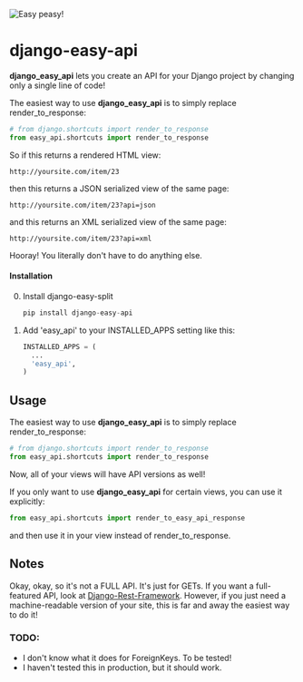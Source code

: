 ![Easy peasy!](http://i.imgur.com/LQujlwt.png)

django-easy-api
===============

**django_easy_api** lets you create an API for your Django project by changing only a single line of code! 

The easiest way to use **django_easy_api** is to simply replace render_to_response:

```python
# from django.shortcuts import render_to_response
from easy_api.shortcuts import render_to_response 
```

So if this returns a rendered HTML view:

    http://yoursite.com/item/23

then this returns a JSON serialized view of the same page:

    http://yoursite.com/item/23?api=json

and this returns an XML serialized view of the same page:

    http://yoursite.com/item/23?api=xml

Hooray! You literally don't have to do anything else.

#### Installation

0. Install django-easy-split

    ```python
    pip install django-easy-api
    ```

1. Add 'easy_api' to your INSTALLED_APPS setting like this:

    ```python
    INSTALLED_APPS = (
      ...
      'easy_api',
    )
    ```

## Usage

The easiest way to use **django_easy_api** is to simply replace render_to_response:

```python
# from django.shortcuts import render_to_response
from easy_api.shortcuts import render_to_response 
```

Now, all of your views will have API versions as well!

If you only want to use **django_easy_api** for certain views, you can use it explicitly:

```python
from easy_api.shortcuts import render_to_easy_api_response
```
and then use it in your view instead of render_to_response.

## Notes

Okay, okay, so it's not a FULL API. It's just for GETs. If you want a full-featured API, look at [Django-Rest-Framework](http://www.django-rest-framework.org/). However, if you just need a machine-readable version of your site, this is far and away the easiest way to do it!

### TODO:

* I don't know what it does for ForeignKeys. To be tested!
* I haven't tested this in production, but it should work.

